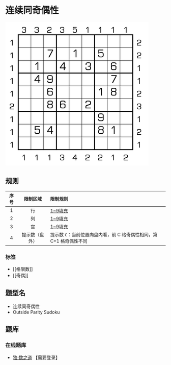# 连续同奇偶性

![题](../../../../images/sudoku/连续同奇偶性.png)

## 规则

| 序号  |  限制区域   | 限制规则                                     |
|:---:|:-------:|:-----------------------------------------|
|  1  |    行    | [1~9填充]                                  |
|  2  |    列    | [1~9填充]                                  |
|  3  |    宫    | [1~9填充]                                  |
|  4  | 提示数（盘外） | 提示数 `C`：当前位置向盘内看，前 C 格奇偶性相同，第 C+1 格奇偶性不同 |

### 标签

- [[格限数]]
- [[奇偶]]

## 题型名

- 连续同奇偶性
- Outside Parity Sudoku

## 题库

### 在线题库

- [独·数之道](http://www.sudokufans.org.cn/lx/game.index.php?type=mm4) 【需要登录】

[1~9填充]: ../../../../rules.md#1to9填充
